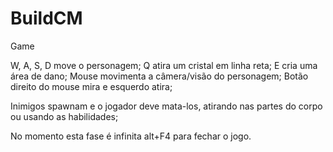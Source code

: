 # BuildCM
 Game

W, A, S, D move o personagem;
Q atira um cristal em linha reta;
E cria uma área de dano;
Mouse movimenta a câmera/visão do personagem;
Botão direito do mouse mira e esquerdo atira;

Inimigos spawnam e o jogador deve mata-los, atirando nas partes do corpo ou usando as habilidades;

No momento esta fase é infinita alt+F4 para fechar o jogo.